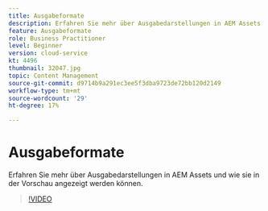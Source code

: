 ```yaml
---
title: Ausgabeformate
description: Erfahren Sie mehr über Ausgabedarstellungen in AEM Assets und wie sie in der Vorschau angezeigt werden können.
feature: Ausgabeformate
role: Business Practitioner
level: Beginner
version: cloud-service
kt: 4496
thumbnail: 32047.jpg
topic: Content Management
source-git-commit: d9714b9a291ec3ee5f3dba9723de72bb120d2149
workflow-type: tm+mt
source-wordcount: '29'
ht-degree: 17%

---
```



# Ausgabeformate

Erfahren Sie mehr über Ausgabedarstellungen in AEM Assets und wie sie in der Vorschau angezeigt werden können.

>[!VIDEO](https://video.tv.adobe.com/v/32047/?quality=12&learn=on&hidetitle=true)